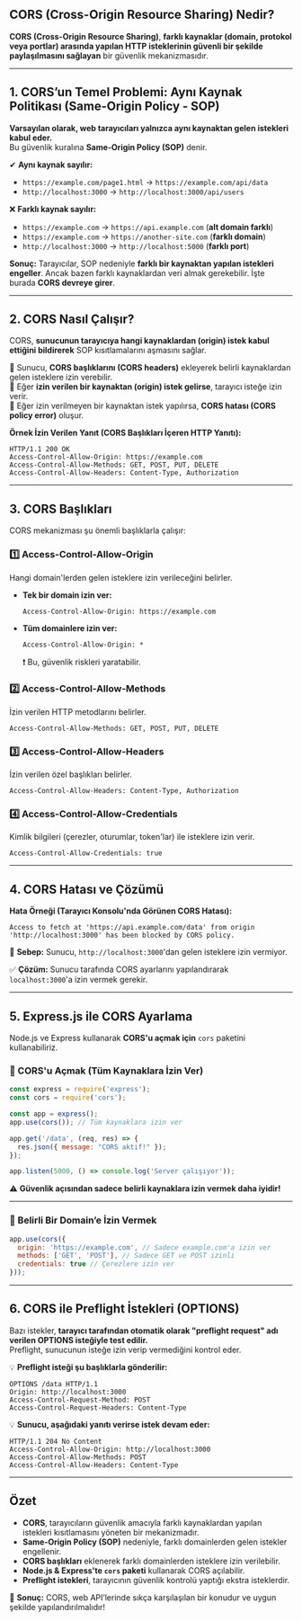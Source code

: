 ## **CORS (Cross-Origin Resource Sharing) Nedir?**

**CORS (Cross-Origin Resource Sharing)**, **farklı kaynaklar (domain, protokol veya portlar) arasında yapılan HTTP isteklerinin güvenli bir şekilde paylaşılmasını sağlayan** bir güvenlik mekanizmasıdır.

---

## **1. CORS’un Temel Problemi: Aynı Kaynak Politikası (Same-Origin Policy - SOP)**
**Varsayılan olarak, web tarayıcıları yalnızca aynı kaynaktan gelen istekleri kabul eder.**  
Bu güvenlik kuralına **Same-Origin Policy (SOP)** denir.

✔ **Aynı kaynak sayılır:**  
- `https://example.com/page1.html` → `https://example.com/api/data`
- `http://localhost:3000` → `http://localhost:3000/api/users`

❌ **Farklı kaynak sayılır:**  
- `https://example.com` → `https://api.example.com` (**alt domain farklı**)
- `https://example.com` → `https://another-site.com` (**farklı domain**)
- `http://localhost:3000` → `http://localhost:5000` (**farklı port**)

**Sonuç:** Tarayıcılar, SOP nedeniyle **farklı bir kaynaktan yapılan istekleri engeller**. Ancak bazen farklı kaynaklardan veri almak gerekebilir. İşte burada **CORS devreye girer**.

---

## **2. CORS Nasıl Çalışır?**
CORS, **sunucunun tarayıcıya hangi kaynaklardan (origin) istek kabul ettiğini bildirerek** SOP kısıtlamalarını aşmasını sağlar.

🔹 Sunucu, **CORS başlıklarını (CORS headers)** ekleyerek belirli kaynaklardan gelen isteklere izin verebilir.  
🔹 Eğer **izin verilen bir kaynaktan (origin) istek gelirse**, tarayıcı isteğe izin verir.  
🔹 Eğer izin verilmeyen bir kaynaktan istek yapılırsa, **CORS hatası (CORS policy error)** oluşur.

**Örnek İzin Verilen Yanıt (CORS Başlıkları İçeren HTTP Yanıtı):**
```http
HTTP/1.1 200 OK
Access-Control-Allow-Origin: https://example.com
Access-Control-Allow-Methods: GET, POST, PUT, DELETE
Access-Control-Allow-Headers: Content-Type, Authorization
```

---

## **3. CORS Başlıkları**
CORS mekanizması şu önemli başlıklarla çalışır:

### **1️⃣ Access-Control-Allow-Origin**
Hangi domain'lerden gelen isteklere izin verileceğini belirler.

- **Tek bir domain izin ver:**  
  ```http
  Access-Control-Allow-Origin: https://example.com
  ```
- **Tüm domainlere izin ver:**  
  ```http
  Access-Control-Allow-Origin: *
  ```
  ❗ Bu, güvenlik riskleri yaratabilir.

### **2️⃣ Access-Control-Allow-Methods**
İzin verilen HTTP metodlarını belirler.

```http
Access-Control-Allow-Methods: GET, POST, PUT, DELETE
```

### **3️⃣ Access-Control-Allow-Headers**
İzin verilen özel başlıkları belirler.

```http
Access-Control-Allow-Headers: Content-Type, Authorization
```

### **4️⃣ Access-Control-Allow-Credentials**
Kimlik bilgileri (çerezler, oturumlar, token'lar) ile isteklere izin verir.

```http
Access-Control-Allow-Credentials: true
```

---

## **4. CORS Hatası ve Çözümü**
**Hata Örneği (Tarayıcı Konsolu'nda Görünen CORS Hatası):**
```
Access to fetch at 'https://api.example.com/data' from origin 'http://localhost:3000' has been blocked by CORS policy.
```
🔴 **Sebep:** Sunucu, `http://localhost:3000`'dan gelen isteklere izin vermiyor.  

✅ **Çözüm:** Sunucu tarafında CORS ayarlarını yapılandırarak `localhost:3000`'a izin vermek gerekir.

---

## **5. Express.js ile CORS Ayarlama**
Node.js ve Express kullanarak **CORS'u açmak için** `cors` paketini kullanabiliriz.

### **📌 CORS'u Açmak (Tüm Kaynaklara İzin Ver)**
```javascript
const express = require('express');
const cors = require('cors');

const app = express();
app.use(cors()); // Tüm kaynaklara izin ver

app.get('/data', (req, res) => {
  res.json({ message: "CORS aktif!" });
});

app.listen(5000, () => console.log('Server çalışıyor'));
```

⚠ **Güvenlik açısından sadece belirli kaynaklara izin vermek daha iyidir!**

---

### **📌 Belirli Bir Domain’e İzin Vermek**
```javascript
app.use(cors({
  origin: 'https://example.com', // Sadece example.com'a izin ver
  methods: ['GET', 'POST'], // Sadece GET ve POST izinli
  credentials: true // Çerezlere izin ver
}));
```

---

## **6. CORS ile Preflight İstekleri (OPTIONS)**
Bazı istekler, **tarayıcı tarafından otomatik olarak "preflight request" adı verilen OPTIONS isteğiyle test edilir.**  
Preflight, sunucunun isteğe izin verip vermediğini kontrol eder.

💡 **Preflight isteği şu başlıklarla gönderilir:**
```http
OPTIONS /data HTTP/1.1
Origin: http://localhost:3000
Access-Control-Request-Method: POST
Access-Control-Request-Headers: Content-Type
```
💡 **Sunucu, aşağıdaki yanıtı verirse istek devam eder:**
```http
HTTP/1.1 204 No Content
Access-Control-Allow-Origin: http://localhost:3000
Access-Control-Allow-Methods: POST
Access-Control-Allow-Headers: Content-Type
```

---

## **Özet**
- **CORS**, tarayıcıların güvenlik amacıyla farklı kaynaklardan yapılan istekleri kısıtlamasını yöneten bir mekanizmadır.
- **Same-Origin Policy (SOP)** nedeniyle, farklı domainlerden gelen istekler engellenir.
- **CORS başlıkları** eklenerek farklı domainlerden isteklere izin verilebilir.
- **Node.js & Express'te `cors` paketi** kullanarak CORS açılabilir.
- **Preflight istekleri**, tarayıcının güvenlik kontrolü yaptığı ekstra isteklerdir.

🚀 **Sonuç:** CORS, web API’lerinde sıkça karşılaşılan bir konudur ve uygun şekilde yapılandırılmalıdır!